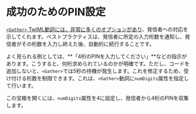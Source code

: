 # 成功のためのPIN設定

[`<Gather>`&nbsp;TwiML動詞には、非常に多くのオプションがあり](https://www.twilio.com/docs/voice/twiml/gather)、発信者への対応を示してくれます。ベストプラクティスは、発信者に所定の入力桁数を通知し、発信者がその桁数を入力し終えた後、自動的に続行することです。

よく見られる例としては、**「4桁のPINを入力してください」**などの指示があります。こうすると、何桁求められているのかが明確です。ただし、コードを追加しないと、`<Gather>`では5秒の待機が発生します。これを修正するため、受け付ける桁数を制限できます。これは、`<Gather>`動詞に`numDigits`属性を指定して行います。

この宝箱を開くには、`numDigits`属性を4に設定し、発信者から4桁のPINを収集します。
